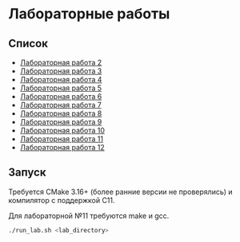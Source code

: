 # Лабораторные работы

## Список

- [Лабораторная работа 2](lab2/README.md)
- [Лабораторная работа 3](lab3/README.md)
- [Лабораторная работа 4](lab4/README.md)
- [Лабораторная работа 5](lab5/README.md)
- [Лабораторная работа 6](lab6/README.md)
- [Лабораторная работа 7](lab7/README.md)
- [Лабораторная работа 8](lab8/README.md)
- [Лабораторная работа 9](lab9/README.md)
- [Лабораторная работа 10](lab10/README.md)
- [Лабораторная работа 11](lab11/README.md)
- [Лабораторная работа 12](lab12/README.md)

## Запуск

Требуется CMake 3.16+ (более ранние версии не проверялись) и компилятор с поддержкой C11. 

Для лабораторной №11 требуются make и gcc.

```bash
./run_lab.sh <lab_directory>
```